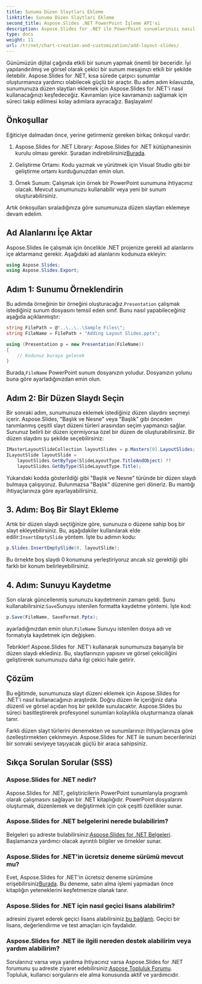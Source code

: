 ```yaml
---
title: Sunuma Düzen Slaytları Ekleme
linktitle: Sunuma Düzen Slaytları Ekleme
second_title: Aspose.Slides .NET PowerPoint İşleme API'si
description: Aspose.Slides for .NET ile PowerPoint sunumlarınızı nasıl geliştireceğinizi öğrenin. Profesyonel bir dokunuş için düzen slaytları ekleyin.
type: docs
weight: 11
url: /tr/net/chart-creation-and-customization/add-layout-slides/
---
```


Günümüzün dijital çağında etkili bir sunum yapmak önemli bir beceridir. İyi yapılandırılmış ve görsel olarak çekici bir sunum mesajınızı etkili bir şekilde iletebilir. Aspose.Slides for .NET, kısa sürede çarpıcı sunumlar oluşturmanıza yardımcı olabilecek güçlü bir araçtır. Bu adım adım kılavuzda, sunumunuza düzen slaytları eklemek için Aspose.Slides for .NET'i nasıl kullanacağınızı keşfedeceğiz. Kavramları iyice kavramanızı sağlamak için süreci takip edilmesi kolay adımlara ayıracağız. Başlayalım!

## Önkoşullar

Eğiticiye dalmadan önce, yerine getirmeniz gereken birkaç önkoşul vardır:

1.  Aspose.Slides for .NET Library: Aspose.Slides for .NET kütüphanesinin kurulu olması gerekir. Şuradan indirebilirsiniz[Burada](https://releases.aspose.com/slides/net/).

2. Geliştirme Ortamı: Kodu yazmak ve yürütmek için Visual Studio gibi bir geliştirme ortamı kurduğunuzdan emin olun.

3. Örnek Sunum: Çalışmak için örnek bir PowerPoint sunumuna ihtiyacınız olacak. Mevcut sunumunuzu kullanabilir veya yeni bir sunum oluşturabilirsiniz.

Artık önkoşulları sıraladığınıza göre sunumunuza düzen slaytları eklemeye devam edelim.

## Ad Alanlarını İçe Aktar

Aspose.Slides ile çalışmak için öncelikle .NET projenize gerekli ad alanlarını içe aktarmanız gerekir. Aşağıdaki ad alanlarını kodunuza ekleyin:

```csharp
using Aspose.Slides;
using Aspose.Slides.Export;
```

## Adım 1: Sunumu Örneklendirin

 Bu adımda örneğinin bir örneğini oluşturacağız.`Presentation` çalışmak istediğiniz sunum dosyasını temsil eden sınıf. Bunu nasıl yapabileceğiniz aşağıda açıklanmıştır:

```csharp
string FilePath = @"..\..\..\Sample Files\";
string FileName = FilePath + "Adding Layout Slides.pptx";

using (Presentation p = new Presentation(FileName))
{
    // Kodunuz buraya gelecek
}
```

 Burada,`FileName` PowerPoint sunum dosyanızın yoludur. Dosyanızın yolunu buna göre ayarladığınızdan emin olun.

## Adım 2: Bir Düzen Slaydı Seçin

Bir sonraki adım, sunumunuza eklemek istediğiniz düzen slaydını seçmeyi içerir. Aspose.Slides, "Başlık ve Nesne" veya "Başlık" gibi önceden tanımlanmış çeşitli slayt düzeni türleri arasından seçim yapmanızı sağlar. Sununuz belirli bir düzen içermiyorsa özel bir düzen de oluşturabilirsiniz. Bir düzen slaydını şu şekilde seçebilirsiniz:

```csharp
IMasterLayoutSlideCollection layoutSlides = p.Masters[0].LayoutSlides;
ILayoutSlide layoutSlide =
    layoutSlides.GetByType(SlideLayoutType.TitleAndObject) ??
    layoutSlides.GetByType(SlideLayoutType.Title);
```

Yukarıdaki kodda gösterildiği gibi "Başlık ve Nesne" türünde bir düzen slaydı bulmaya çalışıyoruz. Bulunmazsa "Başlık" düzenine geri döneriz. Bu mantığı ihtiyaçlarınıza göre ayarlayabilirsiniz.

## 3. Adım: Boş Bir Slayt Ekleme

 Artık bir düzen slaydı seçtiğinize göre, sununuza o düzene sahip boş bir slayt ekleyebilirsiniz. Bu, aşağıdakiler kullanılarak elde edilir:`InsertEmptySlide` yöntem. İşte bu adımın kodu:

```csharp
p.Slides.InsertEmptySlide(0, layoutSlide);
```

Bu örnekte boş slaydı 0 konumuna yerleştiriyoruz ancak siz gerektiği gibi farklı bir konum belirleyebilirsiniz.

## 4. Adım: Sunuyu Kaydetme

 Son olarak güncellenmiş sununuzu kaydetmenin zamanı geldi. Şunu kullanabilirsiniz:`Save`Sunuyu istenilen formatta kaydetme yöntemi. İşte kod:

```csharp
p.Save(FileName, SaveFormat.Pptx);
```

 ayarladığınızdan emin olun.`FileName` Sunuyu istenilen dosya adı ve formatıyla kaydetmek için değişken.

Tebrikler! Aspose.Slides for .NET'i kullanarak sunumunuza başarıyla bir düzen slaydı eklediniz. Bu, slaytlarınızın yapısını ve görsel çekiciliğini geliştirerek sunumunuzu daha ilgi çekici hale getirir.

## Çözüm

Bu eğitimde, sunumunuza slayt düzeni eklemek için Aspose.Slides for .NET'i nasıl kullanacağınızı araştırdık. Doğru düzen ile içeriğiniz daha düzenli ve görsel açıdan hoş bir şekilde sunulacaktır. Aspose.Slides bu süreci basitleştirerek profesyonel sunumları kolaylıkla oluşturmanıza olanak tanır.

Farklı düzen slayt türlerini denemekten ve sunumlarınızı ihtiyaçlarınıza göre özelleştirmekten çekinmeyin. Aspose.Slides for .NET ile sunum becerilerinizi bir sonraki seviyeye taşıyacak güçlü bir araca sahipsiniz.

## Sıkça Sorulan Sorular (SSS)

### Aspose.Slides for .NET nedir?
Aspose.Slides for .NET, geliştiricilerin PowerPoint sunumlarıyla programlı olarak çalışmasını sağlayan bir .NET kitaplığıdır. PowerPoint dosyalarını oluşturmak, düzenlemek ve değiştirmek için çok çeşitli özellikler sunar.

### Aspose.Slides for .NET belgelerini nerede bulabilirim?
 Belgeleri şu adreste bulabilirsiniz:[Aspose.Slides for .NET Belgeleri](https://reference.aspose.com/slides/net/). Başlamanıza yardımcı olacak ayrıntılı bilgiler ve örnekler sunar.

### Aspose.Slides for .NET'in ücretsiz deneme sürümü mevcut mu?
 Evet, Aspose.Slides for .NET'in ücretsiz deneme sürümüne erişebilirsiniz[Burada](https://releases.aspose.com/). Bu deneme, satın alma işlemi yapmadan önce kitaplığın yeteneklerini keşfetmenize olanak tanır.

### Aspose.Slides for .NET için nasıl geçici lisans alabilirim?
 adresini ziyaret ederek geçici lisans alabilirsiniz.[bu bağlantı](https://purchase.aspose.com/temporary-license/). Geçici bir lisans, değerlendirme ve test amaçları için faydalıdır.

### Aspose.Slides for .NET ile ilgili nereden destek alabilirim veya yardım alabilirim?
 Sorularınız varsa veya yardıma ihtiyacınız varsa Aspose.Slides for .NET forumunu şu adreste ziyaret edebilirsiniz:[Aspose Topluluk Forumu](https://forum.aspose.com/). Topluluk, kullanıcı sorgularını ele alma konusunda aktif ve yardımcıdır.
